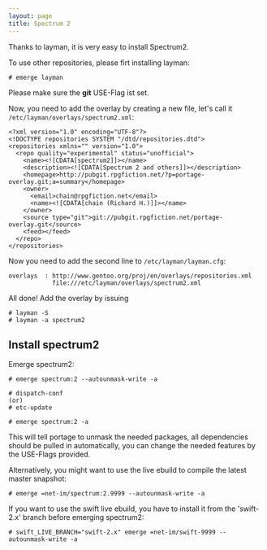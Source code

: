 ```yaml
---
layout: page
title: Spectrum 2
---
```



Thanks to layman, it is very easy to install Spectrum2.

To use other repositories, please firt installing layman:

	# emerge layman

Please make sure the **git** USE-Flag ist set.

Now, you need to add the overlay by creating a new file, let's call it `/etc/layman/overlays/spectrum2.xml`:

	<?xml version="1.0" encoding="UTF-8"?>
	<!DOCTYPE repositories SYSTEM "/dtd/repositories.dtd">
	<repositories xmlns="" version="1.0">
	  <repo quality="experimental" status="unofficial">
	    <name><![CDATA[spectrum2]]></name>
	    <description><![CDATA[Spectrum 2 and others]]></description>
	    <homepage>http://pubgit.rpgfiction.net/?p=portage-overlay.git;a=summary</homepage>
	    <owner>
	      <email>chain@rpgfiction.net</email>
	      <name><![CDATA[chain (Richard H.)]]></name>
	    </owner>
	    <source type="git">git://pubgit.rpgfiction.net/portage-overlay.git</source>
	    <feed></feed>
	  </repo>
	</repositories>

Now you need to add the second line to `/etc/layman/layman.cfg`:

	overlays  : http://www.gentoo.org/proj/en/overlays/repositories.xml
	            file:///etc/layman/overlays/spectrum2.xml

All done! Add the overlay by issuing

	# layman -S
	# layman -a spectrum2


## Install spectrum2

Emerge spectrum2:

	# emerge spectrum:2 --autounmask-write -a

	# dispatch-conf
	(or)
	# etc-update

	# emerge spectrum:2 -a	

This will tell portage to unmask the needed packages, all dependencies should be pulled in automatically, you can change the needed features by the USE-Flags provided.


Alternatively, you might want to use the live ebuild to compile the latest master snapshot:

	# emerge =net-im/spectrum:2.9999 --autounmask-write -a
	
	
If you want to use the swift live ebuild, you have to install it from the 'swift-2.x' branch before emerging spectrum2: 

	# swift_LIVE_BRANCH="swift-2.x" emerge =net-im/swift-9999 --autounmask-write -a
